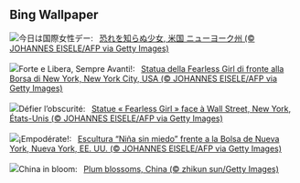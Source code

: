 ## Bing Wallpaper
![](https://www.bing.com/th?id=OHR.FearlessWomen_JA-JP3446140149_UHD.jpg&w=1000)今日は国際女性デー:&nbsp;&ensp;[恐れを知らぬ少女, 米国 ニューヨーク州 (© JOHANNES EISELE/AFP via Getty Images)](https://www.bing.com/th?id=OHR.FearlessWomen_JA-JP3446140149_UHD.jpg)
<br><br/>
![](https://www.bing.com/th?id=OHR.FearlessWomen_IT-IT9544136799_UHD.jpg&w=1000)Forte e Libera, Sempre Avanti!:&nbsp;&ensp;[Statua della Fearless Girl di fronte alla Borsa di New York, New York City, USA (© JOHANNES EISELE/AFP via Getty Images)](https://www.bing.com/th?id=OHR.FearlessWomen_IT-IT9544136799_UHD.jpg)
<br><br/>
![](https://www.bing.com/th?id=OHR.FearlessWomen_FR-FR5893935829_UHD.jpg&w=1000)Défier l’obscurité:&nbsp;&ensp;[Statue « Fearless Girl » face à Wall Street, New York, États-Unis (© JOHANNES EISELE/AFP via Getty Images)](https://www.bing.com/th?id=OHR.FearlessWomen_FR-FR5893935829_UHD.jpg)
<br><br/>
![](https://www.bing.com/th?id=OHR.FearlessWomen_ES-ES6846993796_UHD.jpg&w=1000)¡Empodérate!:&nbsp;&ensp;[Escultura “Niña sin miedo” frente a la Bolsa de Nueva York, Nueva York, EE. UU. (© JOHANNES EISELE/AFP via Getty Images)](https://www.bing.com/th?id=OHR.FearlessWomen_ES-ES6846993796_UHD.jpg)
<br><br/>
![](https://www.bing.com/th?id=OHR.PlumBlossom_EN-GB0729185335_UHD.jpg&w=1000)China in bloom:&nbsp;&ensp;[Plum blossoms, China (© zhikun sun/Getty Images)](https://www.bing.com/th?id=OHR.PlumBlossom_EN-GB0729185335_UHD.jpg)
<br><br/>
